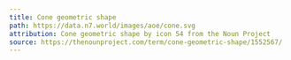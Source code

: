 ```yaml
---
title: Cone geometric shape
path: https://data.n7.world/images/aoe/cone.svg
attribution: Cone geometric shape by icon 54 from the Noun Project
source: https://thenounproject.com/term/cone-geometric-shape/1552567/
---
```

